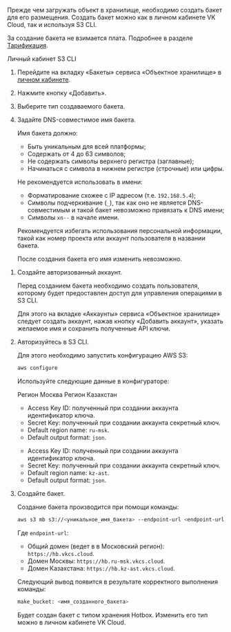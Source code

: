Прежде чем загружать объект в хранилище, необходимо создать бакет для его размещения. Создать бакет можно как в личном кабинете VK Cloud, так и используя S3 CLI.

<warn>

За создание бакета не взимается плата. Подробнее в разделе [Тарификация](../../../tariffication/).

</warn>

<tabs>
<tablist>
<tab>Личный кабинет</tab>
<tab>S3 CLI</tab>
</tablist>
<tabpanel>

1. Перейдите на вкладку «Бакеты» сервиса «Объектное хранилище» в [личном кабинете](https://mcs.mail.ru/app/).
2. Нажмите кнопку «Добавить».
3. Выберите тип создаваемого бакета.
4. Задайте DNS-совместимое имя бакета.

   Имя бакета должно:

   - Быть уникальным для всей платформы;
   - Содержать от 4 до 63 символов;
   - Не содержать символы верхнего регистра (заглавные);
   - Начинаться с символа в нижнем регистре (строчные) или цифры.

   Не рекомендуется использовать в имени:

   - Форматирование схожее с IP адресом (т.е. `192.168.5.4`);
   - Символы подчеркивание (`_`), так как оно не является DNS-совместимым и такой бакет невозможно привязать к DNS имени;
   - Символы `xn--` в начале имени.

   Рекомендуется избегать использования персональной информации, такой как номер проекта или аккаунт пользователя в названии бакета.

   После создания бакета его имя изменить невозможно.

</warn>

</tabpanel>
<tabpanel>

1. Создайте авторизованный аккаунт.

   Перед созданием бакета необходимо создать пользователя, которому будет предоставлен доступ для управления операциями в S3 CLI.

   Для этого на вкладке «Аккаунты» сервиса «Объектное хранилище» следует создать аккаунт, нажав кнопку «Добавить аккаунт», указать желаемое имя и сохранить полученные API ключи.

2. Авторизуйтесь в S3 CLI.

   Для этого необходимо запустить конфигурацию AWS S3:

   ```bash
   aws configure
   ```

   Используйте следующие данные в конфигураторе:

   <tabs>
   <tablist>
   <tab>Регион Москва</tab>
   <tab>Регион Казахстан</tab>
   </tablist>
   <tabpanel>

   - Access Key ID: полученный при создании аккаунта идентификатор ключа.
   - Secret Key: полученный при создании аккаунта секретный ключ.
   - Default region name: `ru-msk`.
   - Default output format: `json`.

   </tabpanel>
   <tabpanel>

   - Access Key ID: полученный при создании аккаунта идентификатор ключа.
   - Secret Key: полученный при создании аккаунта секретный ключ.
   - Default region name: `kz-ast`.
   - Default output format: `json`.

   </tabpanel>
   </tabs>

3. Создайте бакет.

   Создание бакета производится при помощи команды:

   ```bash
   aws s3 mb s3://<уникальное_имя_бакета> --endpoint-url <endpoint-url>
   ```

   Где `endpoint-url`:

   - Общий домен (ведет в в Московский регион): `https://hb.vkcs.cloud`.
   - Домен Москвы: `https://hb.ru-msk.vkcs.cloud`.
   - Домен Казахстана: `https://hb.kz-ast.vkcs.cloud`.

   Следующий вывод появится в результате корректного выполнения команды:

   ```bash
   make_bucket: <имя_созданного_бакета>
   ```

   Будет создан бакет с типом хранения Hotbox. Изменить его тип можно в личном кабинете VK Cloud.

</tabpanel>
</tabs>

